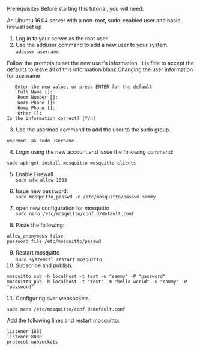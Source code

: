 Prerequisites
Before starting this tutorial, you will need:

An Ubuntu 16.04 server with a non-root, sudo-enabled user and basic firewall set up

1. Log in to your server as the root user.
2. Use the adduser command to add a new user to your system.  
`adduser username`  

Follow the prompts to set the new user's information. It is fine to accept the defaults to leave all of this information blank.Changing the user information for username  

```
   Enter the new value, or press ENTER for the default
    Full Name []:
    Room Number []:
    Work Phone []:
    Home Phone []:
    Other []:
Is the information correct? [Y/n]
```

3. Use the usermod command to add the user to the sudo group.

`usermod -aG sudo username`

4. Login using the new account and issue the following command:  

`sudo apt-get install mosquitto mosquitto-clients`

5. Enable Firewall  
`sudo ufw allow 1883`

6. Issue new password:  
`sudo mosquitto_passwd -c /etc/mosquitto/passwd sammy`

7. open new configuration for mosquitto  
`sudo nano /etc/mosquitto/conf.d/default.conf`

8. Paste the following:  
```
allow_anonymous false
password_file /etc/mosquitto/passwd
```
9. Restart mosquitto  
`sudo systemctl restart mosquitto`
10. Subscribe and publish.  
```
mosquitto_sub -h localhost -t test -u "sammy" -P "password"
mosquitto_pub -h localhost -t "test" -m "hello world" -u "sammy" -P "password"
```
11. Configuring over websockets.  

`sudo nano /etc/mosquitto/conf.d/default.conf`

Add the following lines and restart mosquitto:

```
listener 1883
listener 8080
protocol websockets
```
